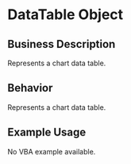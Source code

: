# DataTable Object

## Business Description
Represents a chart data table.

## Behavior
Represents a chart data table.

## Example Usage
No VBA example available.